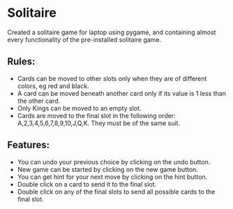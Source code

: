 # Solitaire
Created a solitaire game for laptop using pygame, and containing almost every functionality of the pre-installed solitaire game.
## Rules:
- Cards can be moved to other slots only when they are of different colors, eg red and black.
- A card can be moved beneath another card only if its value is 1 less than the other card.
- Only Kings can be moved to an empty slot.
- Cards are moved to the final slot in the following order: A,2,3,4,5,6,7,8,9,10,J,Q,K. They must be of the same suit.
## Features:
- You can undo your previous choice by clicking on the undo button.
- New game can be started by clicking on the new game button.
- You can get hint for your next move by clicking on the hint button.
- Double click on a card to send it to the final slot.
- Double click on any of the final slots to send all possible cards to the final slot.
